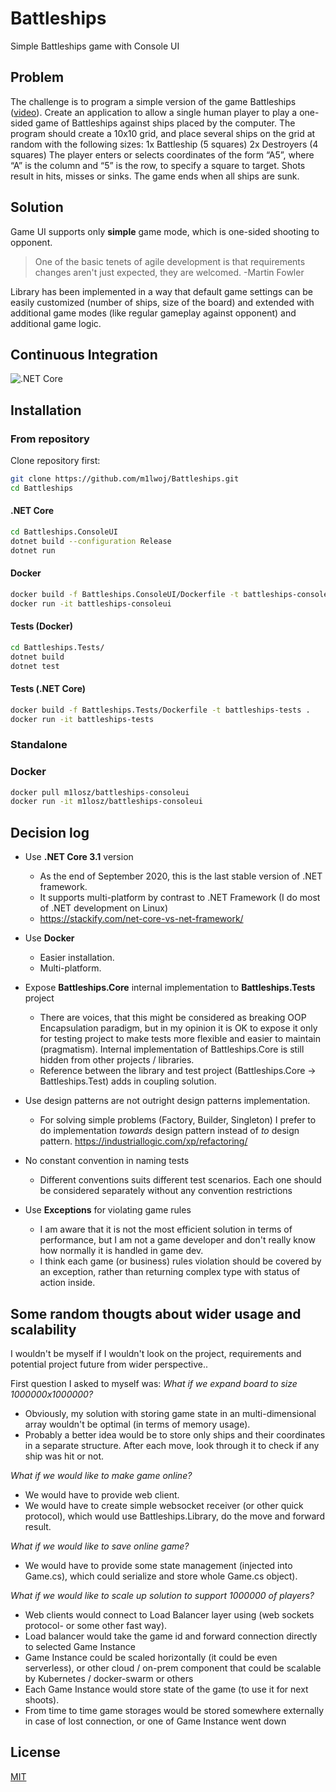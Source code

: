 # Battleships

Simple Battleships game with Console UI

## Problem

The challenge is to program a simple version of the game Battleships (<a href="https://www.youtube.com/watch?v=q0qpQ8doUp8">video</a>). Create an application to allow a single human player to play a one-sided game of Battleships against ships placed by the computer.
The program should create a 10x10 grid, and place several ships on the grid at random with the following sizes:
1x Battleship (5 squares)
2x Destroyers (4 squares)
The player enters or selects coordinates of the form “A5”, where “A” is the column and “5” is the row, to specify a square to target. Shots result in hits, misses or sinks. The game ends when all ships are sunk.

## Solution

Game UI supports only **simple** game mode, which is one-sided shooting to opponent.


> One of the basic tenets of agile development is that requirements changes aren't just expected, they are welcomed.
> -Martin Fowler


Library has been implemented in a way that default game settings can be easily customized (number of ships, size of the board) and extended with additional game modes (like regular gameplay against opponent) and additional game logic.


## Continuous Integration
![.NET Core](https://github.com/m1lwoj/Battleships/workflows/.NET%20Core/badge.svg?branch=master)

## Installation

### From repository

Clone repository first:

```sh
git clone https://github.com/m1lwoj/Battleships.git
cd Battleships
```
#### .NET Core

```sh
cd Battleships.ConsoleUI
dotnet build --configuration Release
dotnet run
```

#### Docker

```sh
docker build -f Battleships.ConsoleUI/Dockerfile -t battleships-consoleui .
docker run -it battleships-consoleui
```

#### Tests (Docker)

```sh
cd Battleships.Tests/
dotnet build
dotnet test
```

#### Tests (.NET Core)
```sh
docker build -f Battleships.Tests/Dockerfile -t battleships-tests .
docker run -it battleships-tests 
```

### Standalone

### Docker 

```sh
docker pull m1losz/battleships-consoleui
docker run -it m1losz/battleships-consoleui 
```

## Decision log

+ Use **.NET Core 3.1** version
    + As the end of September 2020, this is the last stable version of .NET framework.
    + It supports multi-platform by contrast to .NET Framework (I do most of .NET development on Linux)
    + https://stackify.com/net-core-vs-net-framework/
    
+ Use **Docker** 
    + Easier installation.
    + Multi-platform.
    
+ Expose **Battleships.Core** internal implementation to **Battleships.Tests** project
    + There are voices, that this might be considered as breaking OOP Encapsulation paradigm, but in my opinion it is OK to expose it only for testing project to make tests more flexible and easier to maintain (pragmatism). Internal implementation of Battleships.Core is still hidden from other projects / libraries.
    + Reference between the library and test project (Battleships.Core -> Battleships.Test) adds in coupling solution.
    
+ Use design patterns are not outright design patterns implementation. 
    + For solving simple problems (Factory, Builder, Singleton) I prefer to do implementation *towards* design pattern instead of *to* design pattern. https://industriallogic.com/xp/refactoring/
    
+ No constant convention in naming tests
    + Different conventions suits different test scenarios. Each one should be considered separately without any convention restrictions 

+ Use **Exceptions** for violating game rules
    + I am aware that it is not the most efficient solution in terms of performance, but I am not a game developer and don't really know how normally it is handled in game dev.
    + I think each game (or business) rules violation should be covered by an exception, rather than returning complex type with status of action inside.
  
## Some random thougts about wider usage and scalability

I wouldn't be myself if I wouldn't look on the project, requirements and potential project future from wider perspective..

First question I asked to myself was: 
*What if we expand board to size 1000000x1000000?*
- Obviously, my solution with storing game state in an multi-dimensional array wouldn't be optimal (in terms of memory usage).
- Probably a better idea would be to store only ships and their coordinates in a separate structure. After each move, look through it to check if any ship was hit or not.

*What if we would like to make game online?*
- We would have to provide web client.
- We would have to create simple websocket receiver (or other quick protocol), which would use Battleships.Library, do the move and forward result.

*What if we would like to save online game?*
- We would have to provide some state management (injected into Game.cs), which could serialize and store whole Game.cs object).

*What if we would like to scale up solution to support 1000000 of players?*
- Web clients would connect to Load Balancer layer using (web sockets protocol- or some other fast way).
- Load balancer would take the game id and forward connection directly to selected Game Instance
- Game Instance could be scaled horizontally (it could be even serverless), or other cloud / on-prem component that could be scalable by Kubernetes / docker-swarm or others
- Each Game Instance would store state of the game (to use it for next shoots).
- From time to time game storages would be stored somewhere externally in case of lost connection, or one of Game Instance went down


## License
[MIT](https://choosealicense.com/licenses/mit/)
